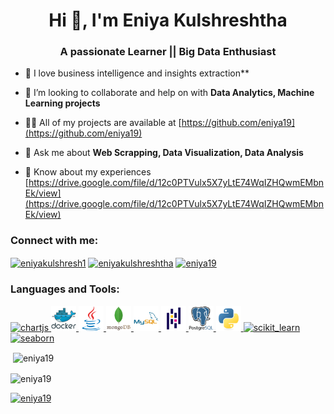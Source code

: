 <h1 align="center">Hi 👋, I'm Eniya Kulshreshtha</h1>
<h3 align="center">A passionate Learner || Big Data Enthusiast</h3>

- 🌱 I love business intelligence and insights extraction**

- 👯 I’m looking to collaborate and help on with **Data Analytics, Machine Learning projects**

- 👨‍💻 All of my projects are available at [https://github.com/eniya19](https://github.com/eniya19)

- 💬 Ask me about **Web Scrapping, Data Visualization, Data Analysis**

- 📄 Know about my experiences [https://drive.google.com/file/d/12c0PTVulx5X7yLtE74WqIZHQwmEMbnEk/view](https://drive.google.com/file/d/12c0PTVulx5X7yLtE74WqIZHQwmEMbnEk/view)

<h3 align="left">Connect with me:</h3>
<p align="left">
<a href="https://twitter.com/eniyakulshresh1" target="blank"><img align="center" src="https://raw.githubusercontent.com/rahuldkjain/github-profile-readme-generator/master/src/images/icons/Social/twitter.svg" alt="eniyakulshresh1" height="30" width="40" /></a>
<a href="https://linkedin.com/in/eniyakulshreshtha" target="blank"><img align="center" src="https://raw.githubusercontent.com/rahuldkjain/github-profile-readme-generator/master/src/images/icons/Social/linked-in-alt.svg" alt="eniyakulshreshtha" height="30" width="40" /></a>
<a href="https://kaggle.com/eniya19" target="blank"><img align="center" src="https://raw.githubusercontent.com/rahuldkjain/github-profile-readme-generator/master/src/images/icons/Social/kaggle.svg" alt="eniya19" height="30" width="40" /></a>
</p>

<h3 align="left">Languages and Tools:</h3>
<p align="left"> <a href="https://www.chartjs.org" target="_blank" rel="noreferrer"> <img src="https://www.chartjs.org/media/logo-title.svg" alt="chartjs" width="40" height="40"/> </a> <a href="https://powerbi.microsoft.com/en/"></a> <a href="https://www.docker.com/" target="_blank" rel="noreferrer"> <img src="https://raw.githubusercontent.com/devicons/devicon/master/icons/docker/docker-original-wordmark.svg" alt="docker" width="40" height="40"/> </a> <a href="https://www.java.com" target="_blank" rel="noreferrer"> <img src="https://raw.githubusercontent.com/devicons/devicon/master/icons/java/java-original.svg" alt="java" width="40" height="40"/> </a> <a href="https://www.mongodb.com/" target="_blank" rel="noreferrer"> <img src="https://raw.githubusercontent.com/devicons/devicon/master/icons/mongodb/mongodb-original-wordmark.svg" alt="mongodb" width="40" height="40"/> </a> <a href="https://www.mysql.com/" target="_blank" rel="noreferrer"> <img src="https://raw.githubusercontent.com/devicons/devicon/master/icons/mysql/mysql-original-wordmark.svg" alt="mysql" width="40" height="40"/> </a> <a href="https://pandas.pydata.org/" target="_blank" rel="noreferrer"> <img src="https://raw.githubusercontent.com/devicons/devicon/2ae2a900d2f041da66e950e4d48052658d850630/icons/pandas/pandas-original.svg" alt="pandas" width="40" height="40"/> </a> <a href="https://www.postgresql.org" target="_blank" rel="noreferrer"> <img src="https://raw.githubusercontent.com/devicons/devicon/master/icons/postgresql/postgresql-original-wordmark.svg" alt="postgresql" width="40" height="40"/> </a> <a href="https://www.python.org" target="_blank" rel="noreferrer"> <img src="https://raw.githubusercontent.com/devicons/devicon/master/icons/python/python-original.svg" alt="python" width="40" height="40"/> </a> <a href="https://scikit-learn.org/" target="_blank" rel="noreferrer"> <img src="https://upload.wikimedia.org/wikipedia/commons/0/05/Scikit_learn_logo_small.svg" alt="scikit_learn" width="40" height="40"/> </a> <a href="https://seaborn.pydata.org/" target="_blank" rel="noreferrer"> <img src="https://seaborn.pydata.org/_images/logo-mark-lightbg.svg" alt="seaborn" width="40" height="40"/> </a> </p>

<p>&nbsp;<img align="center" src="https://github-readme-stats.vercel.app/api?username=eniya19&show_icons=true&locale=en" alt="eniya19" /></p>

<p><img align="center" src="https://github-readme-streak-stats.herokuapp.com/?user=eniya19&" alt="eniya19" /></p>

<p align="left"> <a href="https://github.com/ryo-ma/github-profile-trophy"><img src="https://github-profile-trophy.vercel.app/?username=eniya19" alt="eniya19" /></a> </p>
